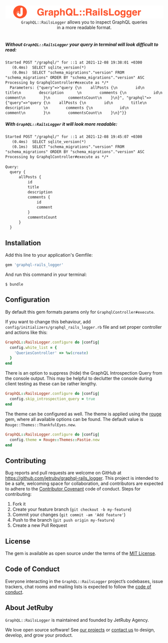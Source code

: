 <p align="center">
  <a href="https://github.com/jetruby/graphql-rails_logger">
    <img src="/misc/name_logo.png" alt="logo" />
  </a>
  <br />
  <code>GraphQL::RailsLogger</code> allows you to inspect GraphQL queries<br/> in a more readable format.
  <br/><br/>
</p>

##### Without `GraphQL::RailsLogger` your query in terminal will look difficult to read:
```
Started POST "/graphql/" for ::1 at 2021-12-08 19:38:01 +0300
   (0.4ms)  SELECT sqlite_version(*)
   (0.0ms)  SELECT "schema_migrations"."version" FROM "schema_migrations" ORDER BY "schema_migrations"."version" ASC
Processing by GraphqlController#execute as */*
  Parameters: {"query"=>"query {\n    allPosts {\n        id\n        title\n        description      \n        comments {\n            id\n            comment\n        }\n        commentsCount\n    }\n}", "graphql"=>{"query"=>"query {\n    allPosts {\n        id\n        title\n        description      \n        comments {\n            id\n            comment\n        }\n        commentsCount\n    }\n}"}}
```
##### With `GraphQL::RailsLogger` it will look more readable:

```
Started POST "/graphql/" for ::1 at 2021-12-08 19:45:07 +0300
   (0.4ms)  SELECT sqlite_version(*)
   (0.1ms)  SELECT "schema_migrations"."version" FROM "schema_migrations" ORDER BY "schema_migrations"."version" ASC
Processing by GraphqlController#execute as */*

Query:
  query {
      allPosts {
          id
          title
          description      
          comments {
              id
              comment
          }
          commentsCount
      }
  }
```
## Installation

Add this line to your application's Gemfile:

```ruby
gem 'graphql-rails_logger'
```

And run this command in your terminal:

    $ bundle

## Configuration

By default this gem formats params only for `GraphqlController#execute`.

If you want to change this behaviour, add `config/initializers/graphql_rails_logger.rb` file and set proper controller and actions like this:

```ruby
GraphQL::RailsLogger.configure do |config|
  config.white_list = {
    'QueriesController' => %w(create)
  }
end
```

There is an option to suppress (hide) the GraphQL Introspection Query from the console output. This may be helpful to declutter the console during client testing as these can be rather lengthy.

```ruby
GraphQL::RailsLogger.configure do |config|
  config.skip_introspection_query = true
end
```

The theme can be configured as well.  The theme is applied using the [rouge](https://github.com/jneen/rouge) gem, where all available options can be found.  The default value is `Rouge::Themes::ThankfulEyes.new`.

```ruby
GraphQL::RailsLogger.configure do |config|
  config.theme = Rouge::Themes::Pastie.new
end
```

## Contributing

Bug reports and pull requests are welcome on GitHub at https://github.com/jetruby/graphql-rails_logger. This project is intended to be a safe, welcoming space for collaboration, and contributors are expected to adhere to the [Contributor Covenant](http://contributor-covenant.org) code of conduct. Steps for contributing:

  1. Fork it
  2. Create your feature branch (`git checkout -b my-feature`)
  3. Commit your changes (`git commit -am 'Add feature'`)
  4. Push to the branch (`git push origin my-feature`)
  5. Create a new Pull Request

## License

The gem is available as open source under the terms of the [MIT License](http://opensource.org/licenses/MIT).

## Code of Conduct

Everyone interacting in the `GraphQL::RailsLogger` project’s codebases, issue trackers, chat rooms and mailing lists is expected to follow the [code of conduct](https://github.com/jetruby/graphql-rails_logger/blob/master/CODE_OF_CONDUCT.md).

## About JetRuby

`GraphQL::RailsLogger` is maintained and founded by JetRuby Agency.

We love open source software!
See [our projects][portfolio] or
[contact us][contact] to design, develop, and grow your product.

[portfolio]: http://jetruby.com/portfolio/
[contact]: http://jetruby.com/#contactUs
